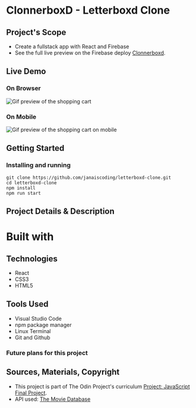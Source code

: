 # ClonnerboxD - Letterboxd Clone

## Project's Scope

- Create a fullstack app with React and Firebase
- See the full live preview on the Firebase deploy [Clonnerboxd]().

## Live Demo

### On Browser

![Gif preview of the shopping cart]()

### On Mobile

![Gif preview of the shopping cart on mobile]()

## Getting Started

### Installing and running

```
git clone https://github.com/janaiscoding/letterboxd-clone.git
cd letterboxd-clone
npm install
npm run start
```

## Project Details & Description


# Built with

## Technologies

- React
- CSS3
- HTML5

## Tools Used

- Visual Studio Code
- npm package manager
- Linux Terminal
- Git and Github

### Future plans for this project


## Sources, Materials, Copyright

- This project is part of The Odin Project's curriculum [Project: JavaScript Final Project](https://www.theodinproject.com/lessons/node-path-javascript-javascript-final-project).
- API used: [The Movie Database](https://www.themoviedb.org/)